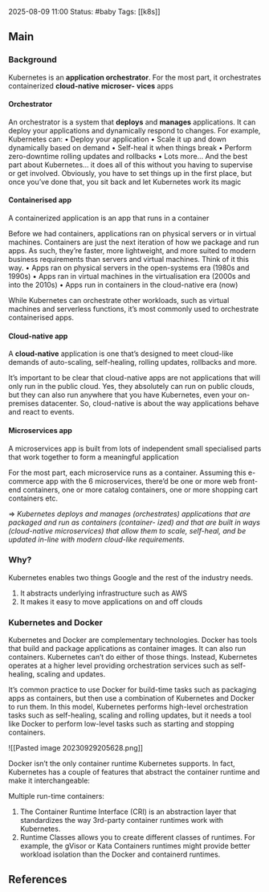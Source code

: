 2025-08-09 11:00
Status: #baby
Tags: [[k8s]]
## Main

### Background
Kubernetes is an **application orchestrator**. For the most part, it orchestrates containerized **cloud-native** **microser-**
**vices** apps
#### Orchestrator
An orchestrator is a system that **deploys** and **manages** applications. It can deploy your applications and
dynamically respond to changes. For example, Kubernetes can:
• Deploy your application
• Scale it up and down dynamically based on demand
• Self-heal it when things break
• Perform zero-downtime rolling updates and rollbacks
• Lots more…
And the best part about Kubernetes… it does all of this without you having to supervise or get involved. Obviously,
you have to set things up in the first place, but once you’ve done that, you sit back and let Kubernetes work its
magic
#### Containerised app

A containerized application is an app that runs in a container

Before we had containers, applications ran on physical servers or in virtual machines. Containers are just the
next iteration of how we package and run apps. As such, they’re faster, more lightweight, and more suited to
modern business requirements than servers and virtual machines.
Think of it this way.
• Apps ran on physical servers in the open-systems era (1980s and 1990s)
• Apps ran in virtual machines in the virtualisation era (2000s and into the 2010s)
• Apps run in containers in the cloud-native era (now)

While Kubernetes can orchestrate other workloads, such as virtual machines and serverless functions, it’s most
commonly used to orchestrate containerised apps.
#### Cloud-native app
A **cloud-native** application is one that’s designed to meet cloud-like demands of auto-scaling, self-healing, rolling
updates, rollbacks and more.

It’s important to be clear that cloud-native apps are not applications that will only run in the public cloud. Yes,
they absolutely can run on public clouds, but they can also run anywhere that you have Kubernetes, even your
on-premises datacenter.
So, cloud-native is about the way applications behave and react to events.
#### Microservices app

A microservices app is built from lots of independent small specialised parts that work together to form a
meaningful application

For the most part, each microservice runs as a container. Assuming this e-commerce app with the 6 microservices,
there’d be one or more web front-end containers, one or more catalog containers, one or more shopping cart
containers etc.


=> *Kubernetes deploys and manages (orchestrates) applications that are packaged and run as containers (container-*
*ized) and that are built in ways (cloud-native microservices) that allow them to scale, self-heal, and be updated*
*in-line with modern cloud-like requirements.*

### Why? 
Kubernetes enables two things Google and the rest of the industry needs.
1. It abstracts underlying infrastructure such as AWS
2. It makes it easy to move applications on and off clouds

### Kubernetes and Docker

Kubernetes and Docker are complementary technologies.
Docker has tools that build and package applications as container images. It can also run containers. Kubernetes
can’t do either of those things. Instead, Kubernetes operates at a higher level providing orchestration services
such as self-healing, scaling and updates.

It’s common practice to use Docker for build-time tasks such as packaging apps as containers, but then use a
combination of Kubernetes and Docker to run them. In this model, Kubernetes performs high-level orchestration
tasks such as self-healing, scaling and rolling updates, but it needs a tool like Docker to perform low-level tasks
such as starting and stopping containers.

![[Pasted image 20230929205628.png]]

Docker isn’t the only container runtime Kubernetes supports. In fact, Kubernetes has a couple of
features that abstract the container runtime and make it interchangeable:

Multiple run-time containers: 
1. The Container Runtime Interface (CRI) is an abstraction layer that standardizes the way 3rd-party
container runtimes work with Kubernetes.
2. Runtime Classes allows you to create different classes of runtimes. For example, the gVisor or Kata
Containers runtimes might provide better workload isolation than the Docker and containerd runtimes.

## References